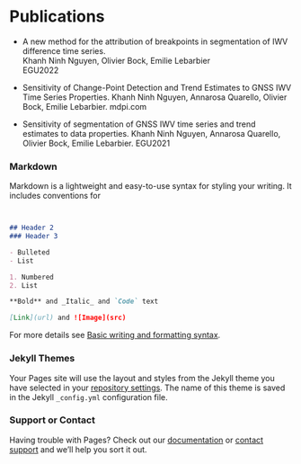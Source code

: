 <!-- ## Welcome to GitHub Pages -->

<!-- You can use the [editor on GitHub](https://github.com/khanhninhnguyen/khanhninh.github.io/edit/gh-pages/index.md) to maintain and preview the content for your website in Markdown files. -->

<!-- Whenever you commit to this repository, GitHub Pages will run [Jekyll](https://jekyllrb.com/) to rebuild the pages in your site, from the content in your Markdown files. -->

# Publications

* A new method for the attribution of breakpoints in segmentation of IWV difference time series.  
Khanh Ninh Nguyen, Olivier Bock, Emilie Lebarbier  
EGU2022 


* Sensitivity of Change-Point Detection and Trend Estimates to GNSS IWV Time Series Properties. 
Khanh Ninh Nguyen, Annarosa Quarello, Olivier Bock, Emilie Lebarbier. 
mdpi.com 

* Sensitivity of segmentation of GNSS IWV time series and trend estimates to data properties. 
Khanh Ninh Nguyen, Annarosa Quarello, Olivier Bock, Emilie Lebarbier. 
EGU2021 


### Markdown

Markdown is a lightweight and easy-to-use syntax for styling your writing. It includes conventions for

```markdown


## Header 2
### Header 3

- Bulleted
- List

1. Numbered
2. List

**Bold** and _Italic_ and `Code` text

[Link](url) and ![Image](src)
```

For more details see [Basic writing and formatting syntax](https://docs.github.com/en/github/writing-on-github/getting-started-with-writing-and-formatting-on-github/basic-writing-and-formatting-syntax).

### Jekyll Themes

Your Pages site will use the layout and styles from the Jekyll theme you have selected in your [repository settings](https://github.com/khanhninhnguyen/khanhninh.github.io/settings/pages). The name of this theme is saved in the Jekyll `_config.yml` configuration file.

### Support or Contact

Having trouble with Pages? Check out our [documentation](https://docs.github.com/categories/github-pages-basics/) or [contact support](https://support.github.com/contact) and we’ll help you sort it out.

